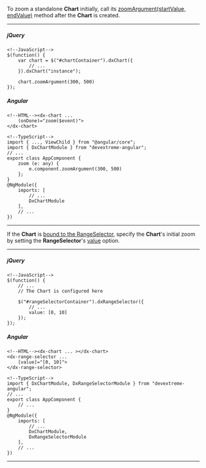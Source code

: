 To zoom a standalone **Chart** initially, call its [zoomArgument(startValue, endValue)](/api-reference/20%20Data%20Visualization%20Widgets/dxChart/3%20Methods/zoomArgument(startValue_endValue).md '/Documentation/ApiReference/Data_Visualization_Widgets/dxChart/Methods/#zoomArgumentstartValue_endValue') method after the **Chart** is created.

---
##### jQuery

    <!--JavaScript-->
    $(function() {
        var chart = $("#chartContainer").dxChart({
            // ...
        }).dxChart("instance");

        chart.zoomArgument(300, 500)
    });

##### Angular

    <!--HTML--><dx-chart ...
        (onDone)="zoom($event)">
    </dx-chart>

    <!--TypeScript-->
    import { ..., ViewChild } from "@angular/core";
    import { DxChartModule } from "devextreme-angular";
    // ...
    export class AppComponent {
        zoom (e: any) {
            e.component.zoomArgument(300, 500)
        };
    }
    @NgModule({
        imports: [
            // ...
            DxChartModule
        ],
        // ...
    })

---

If the **Chart** is [bound to the RangeSelector](/concepts/05%20Widgets/Chart/95%20Zooming%20and%20Scrolling/10%20Using%20the%20RangeSelector%20Widget.md '/Documentation/Guide/Widgets/Chart/Zooming_and_Scrolling/#Using_the_RangeSelector_Widget'), specify the **Chart**'s initial zoom by setting the **RangeSelector**'s [value](/api-reference/20%20Data%20Visualization%20Widgets/dxRangeSelector/1%20Configuration/value.md '/Documentation/ApiReference/Data_Visualization_Widgets/dxRangeSelector/Configuration/#value') option. 

---
##### jQuery

    <!--JavaScript-->
    $(function() {
        // ...
        // The Chart is configured here

        $("#rangeSelectorContainer").dxRangeSelector({
            // ...
            value: [0, 10]
        });
    });

##### Angular

    <!--HTML--><dx-chart ... ></dx-chart>
    <dx-range-selector ...
        [value]="[0, 10]">
    </dx-range-selector>

    <!--TypeScript-->
    import { DxChartModule, DxRangeSelectorModule } from "devextreme-angular";
    // ...
    export class AppComponent {
        // ...
    }
    @NgModule({
        imports: [
            // ...
            DxChartModule,
            DxRangeSelectorModule
        ],
        // ...
    })
    
---

